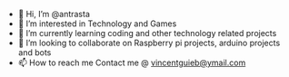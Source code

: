 - 👋 Hi, I’m @antrasta
- 👀 I’m interested in Technology and Games
- 🌱 I’m currently learning coding and other technology related projects
- 💞️ I’m looking to collaborate on Raspberry pi projects, arduino projects and bots
- 📫 How to reach me 
     Contact me @ vincentguieb@ymail.com




